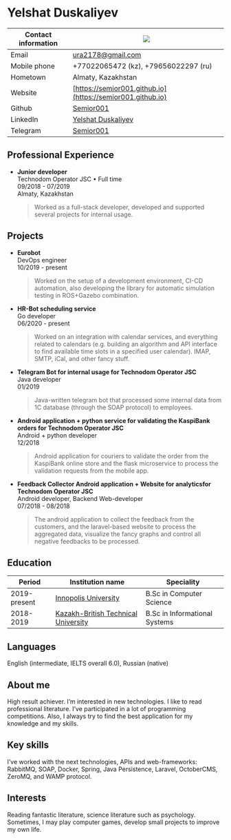 # Yelshat Duskaliyev

| Contact information | ![](https://semior001.github.io/img/me_2.png)                                                              |
|---------------------|--------------------------------------------------------------------------------|
| Email               | [ura2178@gmail.com](email:ura2178@gmail.com)                                   |
| Mobile phone        | +77022065472 (kz), +79656022297 (ru)                                           |
| Hometown            | Almaty, Kazakhstan                                                             |
| Website             | [https://semior001.github.io](https://semior001.github.io)                     |
| Github              | [Semior001](https://github.com/semior001)                                      |
| LinkedIn            | [Yelshat Duskaliyev](https://www.linkedin.com/in/yelshat-duskaliev-181813139/) |
| Telegram            | [Semior001](https://t.me/semior001)                                            |

## Professional Experience
- **Junior developer** <br>
    Technodom Operator JSC • Full time <br>
    09/2018 - 07/2019 <br>
    Almaty, Kazakhstan <br>
    > Worked as a full-stack developer, developed and supported several projects for internal usage.

## Projects
- **Eurobot** <br>
    DevOps engineer <br>
    10/2019 - present <br>
    > Worked on the setup of a development environment, CI-CD automation, also developing the library for automatic simulation testing in ROS+Gazebo combination.

- **HR-Bot scheduling service** <br>
    Go developer <br>
    06/2020 - present <br>
    > Worked on an integration with calendar services, and everything related to calendars (e.g. building an algorithm and API interface to find available 
    time slots in a specified user calendar). IMAP, SMTP, iCal, and other fancy stuff.

- **Telegram Bot for internal usage for Technodom Operator JSC** <br>
    Java developer <br>
    01/2019 <br>
    > Java-written telegram bot that processed some internal data from 1C database (through the SOAP protocol) to employees.

- **Android application + python service for validating the KaspiBank orders for Technodom Operator JSC** <br>
    Android + python developer <br>
    12/2018 <br>
    > Android application for couriers to validate the order from the KaspiBank online store and the flask microservice to process the validation requests from the mobile app.

- **Feedback Collector Android application + Website for analyticsfor Technodom Operator JSC** <br>
    Android developer, Backend Web-developer <br>
    07/2018 - 08/2018 <br>
    > The android application to collect the feedback from the customers, and the laravel-based website to process the aggregated data, 
    visualize the fancy graphs and control all negative feedbacks to be processed.

## Education
| Period       | Institution name                                            | Speciality                    |
|--------------|-------------------------------------------------------------|-------------------------------|
| 2019-present | [Innopolis University](https://university.innopolis.ru)     | B.Sc in Computer Science      |
| 2018-2019    | [Kazakh-British Technical University](https://www.kbtu.kz/) | B.Sc in Informational Systems |

## Languages
English (​intermediate, IELTS overall 6.0​), Russian (native)

## About me
High result achiever. I’m interested in new technologies. I like to read professional literature. I’ve participated in a lot of programming competitions. 
Also, I always try to find the best application for my knowledge and my skills.

## Key skills
I’ve worked with the next technologies, APIs and web-frameworks: RabbitMQ, SOAP, Docker, Spring, Java Persistence, Laravel, OctoberCMS, ZeroMQ, and WAMP protocol.

## Interests
Reading fantastic literature, science literature such as psychology. Sometimes, I may play computer games, develop small projects to improve my own life.

